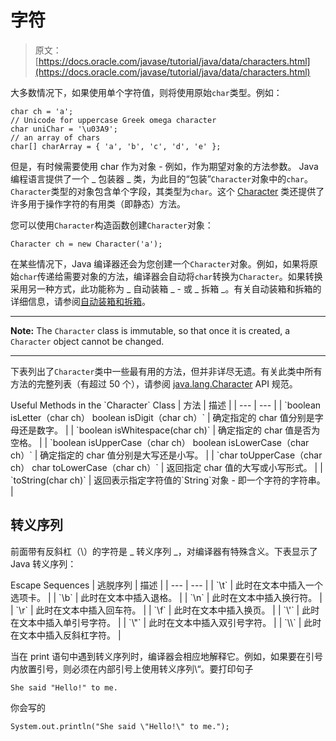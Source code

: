# 字符

> 原文： [https://docs.oracle.com/javase/tutorial/java/data/characters.html](https://docs.oracle.com/javase/tutorial/java/data/characters.html)

大多数情况下，如果使用单个字符值，则将使用原始`char`类型。例如：

```
char ch = 'a'; 
// Unicode for uppercase Greek omega character
char uniChar = '\u03A9';
// an array of chars
char[] charArray = { 'a', 'b', 'c', 'd', 'e' };

```

但是，有时候需要使用 char 作为对象 - 例如，作为期望对象的方法参数。 Java 编程语言提供了一个 _ 包装器 _ 类，为此目的“包装”`Character`对象中的`char`。 `Character`类型的对象包含单个字段，其类型为`char`。这个 [Character](https://docs.oracle.com/javase/8/docs/api/java/lang/Character.html) 类还提供了许多用于操作字符的有用类（即静态）方法。

您可以使用`Character`构造函数创建`Character`对象：

```
Character ch = new Character('a');

```

在某些情况下，Java 编译器还会为您创建一个`Character`对象。例如，如果将原始`char`传递给需要对象的方法，编译器会自动将`char`转换为`Character`。如果转换采用另一种方式，此功能称为 _ 自动装箱 _ - 或 _ 拆箱 _。有关自动装箱和拆箱的详细信息，请参阅[自动装箱和拆箱](autoboxing.html)。

* * *

**Note:** The `Character` class is immutable, so that once it is created, a `Character` object cannot be changed.

* * *

下表列出了`Character`类中一些最有用的方法，但并非详尽无遗。有关此类中所有方法的完整列表（有超过 50 个），请参阅 [java.lang.Character](https://docs.oracle.com/javase/8/docs/api/java/lang/Character.html) API 规范。

<caption style="font-weight: bold">Useful Methods in the `Character` Class</caption>
| 方法 | 描述 |
| --- | --- |
| `boolean isLetter（char ch）
boolean isDigit（char ch）` | 确定指定的 char 值分别是字母还是数字。 |
| `boolean isWhitespace(char ch)` | 确定指定的 char 值是否为空格。 |
| `boolean isUpperCase（char ch）
boolean isLowerCase（char ch）` | 确定指定的 char 值分别是大写还是小写。 |
| `char toUpperCase（char ch）
char toLowerCase（char ch）` | 返回指定 char 值的大写或小写形式。 |
| `toString(char ch)` | 返回表示指定字符值的`String`对象 - 即一个字符的字符串。 |

## 转义序列

前面带有反斜杠（\）的字符是 _ 转义序列 _，对编译器有特殊含义。下表显示了 Java 转义序列：

<caption style="font-weight: bold">Escape Sequences</caption>
| 逃脱序列 | 描述 |
| --- | --- |
| `\t` | 此时在文本中插入一个选项卡。 |
| `\b` | 此时在文本中插入退格。 |
| `\n` | 此时在文本中插入换行符。 |
| `\r` | 此时在文本中插入回车符。 |
| `\f` | 此时在文本中插入换页。 |
| `\'` | 此时在文本中插入单引号字符。 |
| `\"` | 此时在文本中插入双引号字符。 |
| `\\` | 此时在文本中插入反斜杠字符。 |

当在 print 语句中遇到转义序列时，编译器会相应地解释它。例如，如果要在引号内放置引号，则必须在内部引号上使用转义序列\“。要打印句子

```
She said "Hello!" to me.

```

你会写的

```
System.out.println("She said \"Hello!\" to me.");

```